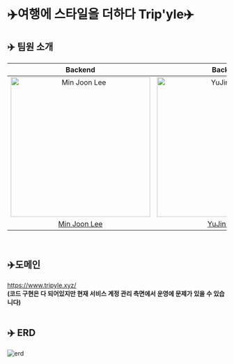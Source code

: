 # ✈️여행에 스타일을 더하다 Trip'yle✈️



## ✈️ 팀원 소개 
|                                        Backend                                                    |                                        Backend                                                |               Backend                                                                     |     
|:-------------------------------------------------------------------------------------------------:|:---------------------------------------------------------------------------------------------:|:-----------------------------------------------------------------------------------------:|
| <img src="https://avatars.githubusercontent.com/u/116189558?v=4" width=320px alt="Min Joon Lee"/> | <img src="https://avatars.githubusercontent.com/u/87861210?v=4" width=320px alt="YuJin Kwon"/>| <img src="https://avatars.githubusercontent.com/u/81136546?v=4" width=320px alt="yexxi"/> | 
|                          [Min Joon Lee](https://github.com/MinJooooon)                            |                          [YuJin Kwon](https://github.com/tokyj515)                            |   [yexxi](https://github.com/CYJhub)                                                      |     
<br > 

## ✈️도메인
https://www.tripyle.xyz/
<br >
**(코드 구현은 다 되어있지만 현재 서비스 계정 관리 측면에서 운영에 문제가 있을 수 있습니다)**
<br > <br > 

## ✈️ ERD
<img alt="erd" src = "https://github.com/i1ta/tripyle-backend-public/assets/87861210/21fa7cbb-450f-454f-9b87-049f1cb38430">
<br > 
<br > 
<!--
## 🖥️ 서버 흐름도
![서버](https://github.com/Help-M-Ssaem/back-end/assets/49395754/13b7196b-b43b-4e6a-99ca-d09bc25693eb) 
-->
